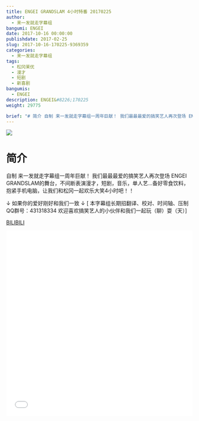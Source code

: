 ```yaml
---
title: ENGEI GRANDSLAM 4小时特番 20170225
author: 
  - 来一发就走字幕组
bangumi: ENGEI
date: 2017-10-16 00:00:00
publishdate: 2017-02-25
slug: 2017-10-16-170225-9369359
categories: 
  - 来一发就走字幕组
tags: 
  - 松冈茉优
  - 漫才
  - 短剧
  - 新喜剧
bangumis: 
  - ENGEI
description: ENGEI&#8226;170225
weight: 29775

brief: "# 简介 自制 来一发就走字幕组一周年巨献！ 我们最最最爱的搞笑艺人再次登场 ENGEI GRANDSLAM的舞台，不间断表演漫才，短剧，音乐，单人艺...备好零食饮料，抱紧手机电脑，让我们和松冈一起欢乐大笑4小时吧！！ ↓ 如果你的爱好刚好和我们一致 ↓"
---
```


![](https://i.imgur.com/0e7GsZT.jpg)

# 简介  
自制 来一发就走字幕组一周年巨献！
我们最最最爱的搞笑艺人再次登场 ENGEI GRANDSLAM的舞台，不间断表演漫才，短剧，音乐，单人艺...备好零食饮料，抱紧手机电脑，让我们和松冈一起欢乐大笑4小时吧！！

↓ 如果你的爱好刚好和我们一致 ↓
[ 本字幕组长期招翻译、校对、时间轴、压制   QQ群号：431318334 欢迎喜欢搞笑艺人的小伙伴和我们一起玩（聊）耍（天）]

  [BILIBILI](https://www.bilibili.com/video/av9369359/)


<div class="vcontainer">  <iframe class='video' src="//www.bilibili.com/blackboard/player.html?aid=9369359" width="100%" height="500" frameborder="0" allowfullscreen="allowfullscreen"></iframe></div>

